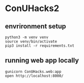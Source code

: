 # ConUHacks2

## envrironment setup

```shell
python3 -m venv venv
source venv/bin/activate
pip3 install -r requirements.txt
```

## running web app locally

```shell
gunicorn ConUHacks.web:app
open http://localhost:8000/
```

